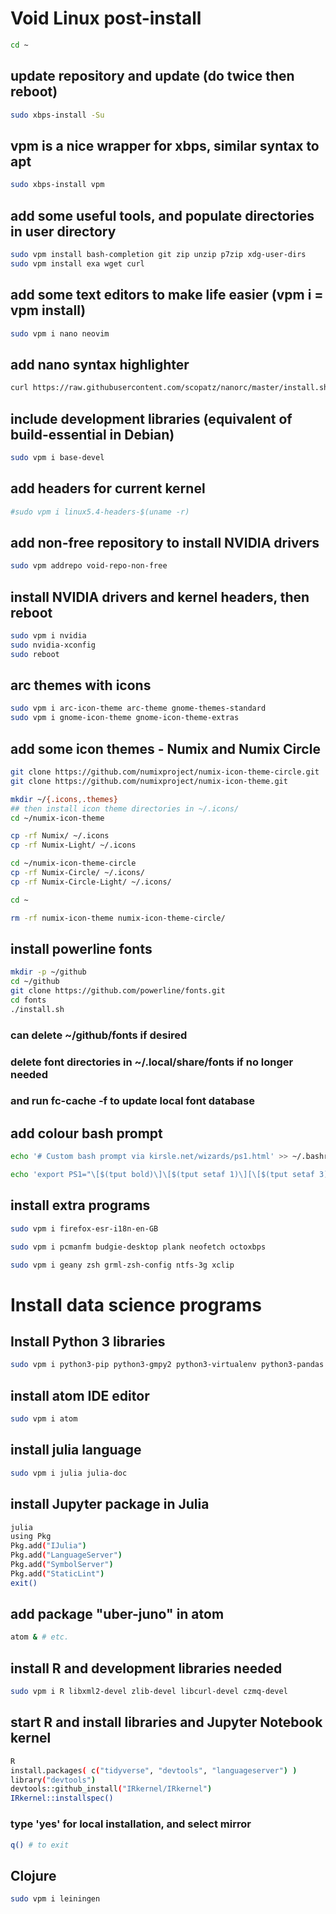 # Void Linux post-install
```sh
cd ~
```
## update repository and update (do twice then reboot)
```sh
sudo xbps-install -Su
```
## vpm is a nice wrapper for xbps, similar syntax to apt
```sh
sudo xbps-install vpm
```
## add some useful tools, and populate directories in user directory 
```sh
sudo vpm install bash-completion git zip unzip p7zip xdg-user-dirs
sudo vpm install exa wget curl
```
## add some text editors to make life easier (vpm i = vpm install)
```sh
sudo vpm i nano neovim
```
## add nano syntax highlighter
```sh
curl https://raw.githubusercontent.com/scopatz/nanorc/master/install.sh | sh
```
## include development libraries (equivalent of build-essential in Debian)
```sh
sudo vpm i base-devel
```
## add headers for current kernel
```sh
#sudo vpm i linux5.4-headers-$(uname -r)
```
## add non-free repository to install NVIDIA drivers
```sh
sudo vpm addrepo void-repo-non-free 
```
## install NVIDIA drivers and kernel headers, then reboot
```sh
sudo vpm i nvidia
sudo nvidia-xconfig
sudo reboot
```
## arc themes with icons
```sh
sudo vpm i arc-icon-theme arc-theme gnome-themes-standard
sudo vpm i gnome-icon-theme gnome-icon-theme-extras
```
## add some icon themes - Numix and Numix Circle
```sh
git clone https://github.com/numixproject/numix-icon-theme-circle.git
git clone https://github.com/numixproject/numix-icon-theme.git

mkdir ~/{.icons,.themes}
## then install icon theme directories in ~/.icons/
cd ~/numix-icon-theme

cp -rf Numix/ ~/.icons
cp -rf Numix-Light/ ~/.icons

cd ~/numix-icon-theme-circle
cp -rf Numix-Circle/ ~/.icons/
cp -rf Numix-Circle-Light/ ~/.icons/

cd ~

rm -rf numix-icon-theme numix-icon-theme-circle/
```
## install powerline fonts
```sh
mkdir -p ~/github
cd ~/github
git clone https://github.com/powerline/fonts.git
cd fonts
./install.sh
```
### can delete ~/github/fonts if desired
### delete font directories in ~/.local/share/fonts if no longer needed
### and run fc-cache -f to update local font database

## add colour bash prompt
```sh
echo '# Custom bash prompt via kirsle.net/wizards/ps1.html' >> ~/.bashrc

echo 'export PS1="\[$(tput bold)\]\[$(tput setaf 1)\][\[$(tput setaf 3)\]\u\[$(tput setaf 2)\]@\[$(tput setaf 4)\]\h \[$(tput setaf 5)\]\w\[$(tput setaf 1)\]]\[$(tput setaf 7)\]\\$ \[$(tput sgr0)\]"' >> ~/.bashrc
```
## install extra programs
```sh
sudo vpm i firefox-esr-i18n-en-GB 

sudo vpm i pcmanfm budgie-desktop plank neofetch octoxbps

sudo vpm i geany zsh grml-zsh-config ntfs-3g xclip
```
# Install data science programs

## Install Python 3 libraries
```sh
sudo vpm i python3-pip python3-gmpy2 python3-virtualenv python3-pandas python3-scikit-learn python3-matplotlib python3-jupyter
```
## install atom IDE editor
```sh
sudo vpm i atom
```
## install julia language
```sh
sudo vpm i julia julia-doc
```
## install Jupyter package in Julia
```sh
julia
using Pkg
Pkg.add("IJulia")
Pkg.add("LanguageServer")
Pkg.add("SymbolServer")
Pkg.add("StaticLint")
exit()
```
## add package "uber-juno" in atom
```sh
atom & # etc.
```
## install R and development libraries needed
```sh
sudo vpm i R libxml2-devel zlib-devel libcurl-devel czmq-devel
```
## start R and install libraries and Jupyter Notebook kernel
```sh
R
install.packages( c("tidyverse", "devtools", "languageserver") )
library("devtools")
devtools::github_install("IRkernel/IRkernel")
IRkernel::installspec()
```
### type 'yes' for local installation, and select mirror
```sh
q() # to exit
```
## Clojure
```sh
sudo vpm i leiningen
```
